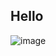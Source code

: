 ## Hello

![image](https://user-images.githubusercontent.com/48088579/188533408-baf8cf45-6aaa-4c49-8eeb-d6674abfc043.png)
